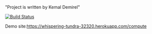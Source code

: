 "Project is written by Kemal Demirel"

[![Build Status](https://travis-ci.com/kemaldemirel1999/kemaldemirel.svg?branch=main)](https://travis-ci.com/kemaldemirel1999/kemaldemirel)

Demo site:https://whispering-tundra-32320.herokuapp.com/compute